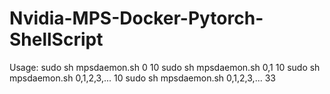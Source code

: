 # Nvidia-MPS-Docker-Pytorch-ShellScript

Usage: 
sudo sh mpsdaemon.sh 0 10
sudo sh mpsdaemon.sh 0,1 10
sudo sh mpsdaemon.sh 0,1,2,3,... 10
sudo sh mpsdaemon.sh 0,1,2,3,... 33
